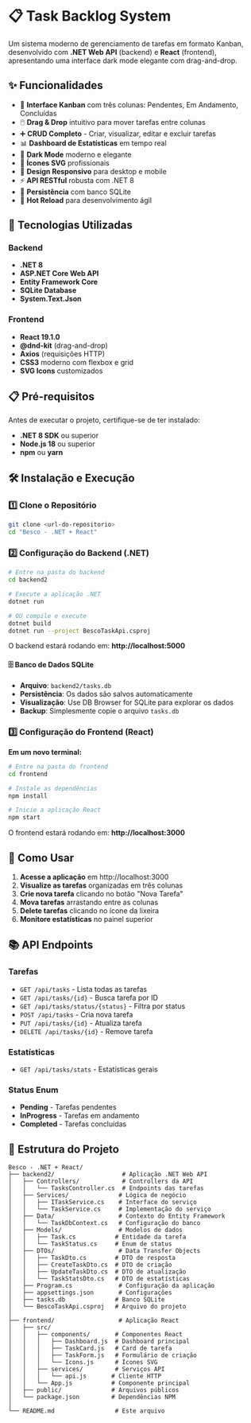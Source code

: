 # 📋 Task Backlog System

Um sistema moderno de gerenciamento de tarefas em formato Kanban, desenvolvido com **.NET Web API** (backend) e **React** (frontend), apresentando uma interface dark mode elegante com drag-and-drop.

## ✨ Funcionalidades

- 🎯 **Interface Kanban** com três colunas: Pendentes, Em Andamento, Concluídas
- 🖱️ **Drag & Drop** intuitivo para mover tarefas entre colunas
- ➕ **CRUD Completo** - Criar, visualizar, editar e excluir tarefas
- 📊 **Dashboard de Estatísticas** em tempo real
- 🌙 **Dark Mode** moderno e elegante
- 🎨 **Ícones SVG** profissionais
- 📱 **Design Responsivo** para desktop e mobile
- ⚡ **API RESTful** robusta com .NET 8
- 💾 **Persistência** com banco SQLite
- 🔄 **Hot Reload** para desenvolvimento ágil

## 🚀 Tecnologias Utilizadas

### Backend
- **.NET 8**
- **ASP.NET Core Web API**
- **Entity Framework Core**
- **SQLite Database**
- **System.Text.Json**

### Frontend
- **React 19.1.0**
- **@dnd-kit** (drag-and-drop)
- **Axios** (requisições HTTP)
- **CSS3** moderno com flexbox e grid
- **SVG Icons** customizados

## 📋 Pré-requisitos

Antes de executar o projeto, certifique-se de ter instalado:

- **.NET 8 SDK** ou superior
- **Node.js 18** ou superior
- **npm** ou **yarn**

## 🛠️ Instalação e Execução

### 1️⃣ Clone o Repositório

```bash
git clone <url-do-repositorio>
cd "Besco - .NET + React"
```

### 2️⃣ Configuração do Backend (.NET)

```bash
# Entre na pasta do backend
cd backend2

# Execute a aplicação .NET
dotnet run

# OU compile e execute
dotnet build
dotnet run --project BescoTaskApi.csproj
```

O backend estará rodando em: **http://localhost:5000**

#### 🗄️ Banco de Dados SQLite

- **Arquivo**: `backend2/tasks.db`
- **Persistência**: Os dados são salvos automaticamente
- **Visualização**: Use DB Browser for SQLite para explorar os dados
- **Backup**: Simplesmente copie o arquivo `tasks.db`

### 3️⃣ Configuração do Frontend (React)

**Em um novo terminal:**

```bash
# Entre na pasta do frontend
cd frontend

# Instale as dependências
npm install

# Inicie a aplicação React
npm start
```

O frontend estará rodando em: **http://localhost:3000**

## 🎯 Como Usar

1. **Acesse a aplicação** em http://localhost:3000
2. **Visualize as tarefas** organizadas em três colunas
3. **Crie nova tarefa** clicando no botão "Nova Tarefa"
4. **Mova tarefas** arrastando entre as colunas
5. **Delete tarefas** clicando no ícone da lixeira
6. **Monitore estatísticas** no painel superior

## 📚 API Endpoints

### Tarefas
- `GET /api/tasks` - Lista todas as tarefas
- `GET /api/tasks/{id}` - Busca tarefa por ID
- `GET /api/tasks/status/{status}` - Filtra por status
- `POST /api/tasks` - Cria nova tarefa
- `PUT /api/tasks/{id}` - Atualiza tarefa
- `DELETE /api/tasks/{id}` - Remove tarefa

### Estatísticas
- `GET /api/tasks/stats` - Estatísticas gerais

### Status Enum
- **Pending** - Tarefas pendentes
- **InProgress** - Tarefas em andamento  
- **Completed** - Tarefas concluídas

## 📁 Estrutura do Projeto

```
Besco - .NET + React/
├── backend2/                   # Aplicação .NET Web API
│   ├── Controllers/            # Controllers da API
│   │   └── TasksController.cs  # Endpoints das tarefas
│   ├── Services/              # Lógica de negócio
│   │   ├── ITaskService.cs    # Interface do serviço
│   │   └── TaskService.cs     # Implementação do serviço
│   ├── Data/                  # Contexto do Entity Framework
│   │   └── TaskDbContext.cs   # Configuração do banco
│   ├── Models/                # Modelos de dados
│   │   ├── Task.cs           # Entidade da tarefa
│   │   └── TaskStatus.cs     # Enum de status
│   ├── DTOs/                  # Data Transfer Objects
│   │   ├── TaskDto.cs        # DTO de resposta
│   │   ├── CreateTaskDto.cs  # DTO de criação
│   │   ├── UpdateTaskDto.cs  # DTO de atualização
│   │   └── TaskStatsDto.cs   # DTO de estatísticas
│   ├── Program.cs             # Configuração da aplicação
│   ├── appsettings.json       # Configurações
│   ├── tasks.db              # Banco SQLite
│   └── BescoTaskApi.csproj   # Arquivo do projeto
│
├── frontend/                  # Aplicação React
│   ├── src/
│   │   ├── components/       # Componentes React
│   │   │   ├── Dashboard.js  # Dashboard principal
│   │   │   ├── TaskCard.js   # Card de tarefa
│   │   │   ├── TaskForm.js   # Formulário de criação
│   │   │   └── Icons.js      # Ícones SVG
│   │   ├── services/         # Serviços API
│   │   │   └── api.js       # Cliente HTTP
│   │   └── App.js           # Componente principal
│   ├── public/              # Arquivos públicos
│   └── package.json         # Dependências NPM
│
└── README.md                 # Este arquivo
```


